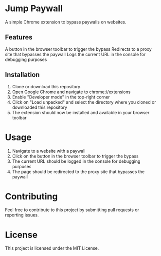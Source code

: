 # Jump Paywall
A simple Chrome extension to bypass paywalls on websites.

## Features
A button in the browser toolbar to trigger the bypass
Redirects to a proxy site that bypasses the paywall
Logs the current URL in the console for debugging purposes
## Installation
1. Clone or download this repository
2. Open Google Chrome and navigate to chrome://extensions
3. Enable "Developer mode" in the top-right corner
4. Click on "Load unpacked" and select the directory where you cloned or downloaded this repository
5. The extension should now be installed and available in your browser toolbar
# Usage
1. Navigate to a website with a paywall
2. Click on the button in the browser toolbar to trigger the bypass
3. The current URL should be logged in the console for debugging purposes
4. The page should be redirected to the proxy site that bypasses the paywall
# Contributing
Feel free to contribute to this project by submitting pull requests or reporting issues.

# License
This project is licensed under the MIT License.
